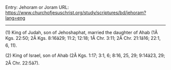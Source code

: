 Entry: Jehoram or Joram
URL: https://www.churchofjesuschrist.org/study/scriptures/bd/jehoram?lang=eng

---

(1) King of Judah, son of Jehoshaphat, married the daughter of Ahab (1Â Kgs. 22:50; 2Â Kgs. 8:16â29; 11:2; 12:18; 1Â Chr. 3:11; 2Â Chr. 21:1â16; 22:1, 6, 11).

(2) King of Israel, son of Ahab (2Â Kgs. 1:17; 3:1, 6; 8:16, 25, 29; 9:14â23, 29; 2Â Chr. 22:5â7).
